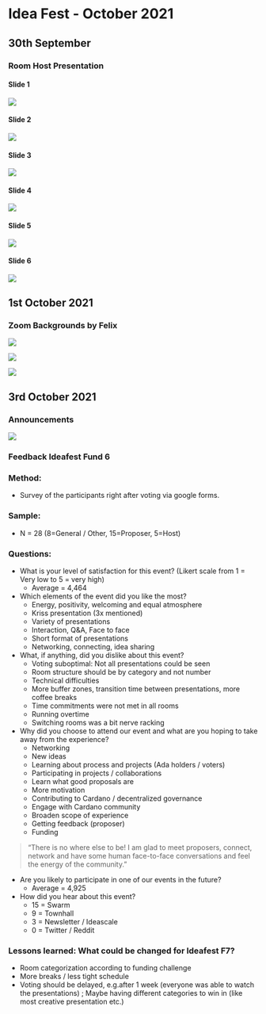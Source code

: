# Idea Fest - October 2021

## 30th September

### Room Host Presentation

#### Slide 1

![](../.gitbook/assets/2021-10-03-4-.png)

#### Slide 2

![](../.gitbook/assets/2021-10-03-5-.png)

#### Slide 3

![](../.gitbook/assets/2021-10-03-6-.png)

#### Slide 4

![](../.gitbook/assets/2021-10-03-7-.png)

#### Slide 5

![](../.gitbook/assets/2021-10-03-8-.png)

#### Slide 6

![](../.gitbook/assets/2021-10-03-9-.png)

## 1st October 2021

### Zoom Backgrounds by Felix

![](../.gitbook/assets/2021-10-03-1-.png)

![](../.gitbook/assets/2021-10-03-2-.png)

![](../.gitbook/assets/2021-10-03-3-.png)

## 3rd October 2021

### Announcements

![](../.gitbook/assets/2021-10-03.png)

### Feedback Ideafest Fund 6

### Method:

* Survey of the participants right after voting via google forms. 

### Sample:

* N = 28 \(8=General / Other, 15=Proposer, 5=Host\)

### Questions:

* What is your level of satisfaction for this event? \(Likert scale from 1 = Very low to 5 = very high\)
  * Average = 4,464
* Which elements of the event did you like the most?
  * Energy, positivity, welcoming and equal atmosphere
  * Kriss presentation \(3x mentioned\)
  * Variety of presentations
  * Interaction, Q&A, Face to face
  * Short format of presentations
  * Networking, connecting, idea sharing
* What, if anything, did you dislike about this event?
  * Voting suboptimal: Not all presentations could be seen
  * Room structure should be by category and not number
  * Technical difficulties
  * More buffer zones, transition time between presentations, more coffee breaks
  * Time commitments were not met in all rooms
  * Running overtime
  * Switching rooms was a bit nerve racking
* Why did you choose to attend our event and what are you hoping to take away from the experience?
  * Networking
  * New ideas
  * Learning about process and projects \(Ada holders / voters\)
  * Participating in projects / collaborations
  * Learn what good proposals are
  * More motivation
  * Contributing to Cardano / decentralized governance
  * Engage with Cardano community 
  * Broaden scope of experience
  * Getting feedback \(proposer\)
  * Funding

> “There is no where else to be! I am glad to meet proposers, connect, network and have some human face-to-face conversations and feel the energy of the community.”

* Are you likely to participate in one of our events in the future?
  * Average = 4,925
* How did you hear about this event? 
  * 15 = Swarm
  * 9 = Townhall
  * 3 = Newsletter / Ideascale
  * 0 = Twitter / Reddit

### Lessons learned: What could be changed for Ideafest F7?

* Room categorization according to funding challenge 
* More breaks / less tight schedule
* Voting should be delayed, e.g.after 1 week \(everyone was able to watch the presentations\) ; Maybe having different categories to win in \(like most creative presentation etc.\)

